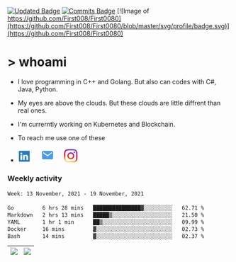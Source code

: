 [![Updated Badge](https://badges.pufler.dev/updated/First008/First008)](https://badges.pufler.dev)
[![Commits Badge](https://badges.pufler.dev/commits/monthly/First008)](https://badges.pufler.dev)
[![Image of https://github.com/First008/First0080](https://github.com/First008/First0080/blob/master/svg/profile/badge.svg)](https://github.com/First008/First0080)



<h1> > whoami </h1>

 - I love programming in C++ and Golang. But also can codes with C#, Java, Python.

 - My eyes are above the clouds. But these clouds are little diffrent than real ones.
 
 - I'm currerntly working on Kubernetes and Blockchain.

 - To reach me use one of these  

 - <a href="https://tr.linkedin.com/in/ahmet-yusuf-birinci-0650aa177" rel="nofollow"><img src="./img/linkedin.svg" width="28"></a> &nbsp;
<a href="mailto:ayb84870@gmail.com"><img src="./img/mail.svg" width="33" style="margin: 0px 10px 0px 10px;"></a> &nbsp;
<a href="https://www.instagram.com/ahmetyusufbirinci/"><img src="./img/instagram.svg" width="30"></a>

### Weekly activity
<!--START_SECTION:waka-->
```text
Week: 13 November, 2021 - 19 November, 2021

Go         6 hrs 28 mins   ███████████████▓░░░░░░░░░   62.71 % 
Markdown   2 hrs 13 mins   █████▒░░░░░░░░░░░░░░░░░░░   21.50 % 
YAML       1 hr 1 min      ██▒░░░░░░░░░░░░░░░░░░░░░░   09.99 % 
Docker     16 mins         ▓░░░░░░░░░░░░░░░░░░░░░░░░   02.73 % 
Bash       14 mins         ▓░░░░░░░░░░░░░░░░░░░░░░░░   02.37 % 
```
<!--END_SECTION:waka-->


|<img src="https://github-readme-stats.vercel.app/api/top-langs/?username=First008&layout=compact&theme=midnight-purple" width="410"/>|<img src="https://github-readme-stats.vercel.app/api?username=First008&show_icons=true&theme=midnight-purple"/>|
|:---:|:---:|

